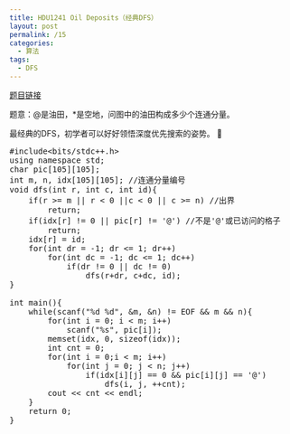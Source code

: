 ```yaml
---
title: HDU1241 Oil Deposits（经典DFS）
layout: post
permalink: /15
categories:
  - 算法
tags:
  - DFS
---
```

<a href="http://acm.hdu.edu.cn/showproblem.php?pid=1241" target="_blank">题目链接</a>

题意：@是油田，*是空地，问图中的油田构成多少个连通分量。

最经典的DFS，初学者可以好好领悟深度优先搜索的姿势。 🙂

<pre class="brush: cpp; title: ; notranslate" title="">#include&lt;bits/stdc++.h&gt;
using namespace std;
char pic[105][105];
int m, n, idx[105][105]; //连通分量编号
void dfs(int r, int c, int id){
    if(r &gt;= m || r &lt; 0 ||c &lt; 0 || c &gt;= n) //出界
        return;
    if(idx[r] != 0 || pic[r] != '@') //不是'@'或已访问的格子
        return;
    idx[r] = id;
    for(int dr = -1; dr &lt;= 1; dr++)
        for(int dc = -1; dc &lt;= 1; dc++)
            if(dr != 0 || dc != 0)
                dfs(r+dr, c+dc, id);
}

int main(){
    while(scanf("%d %d", &m, &n) != EOF && m && n){
        for(int i = 0; i &lt; m; i++)
            scanf("%s", pic[i]);
        memset(idx, 0, sizeof(idx));
        int cnt = 0;
        for(int i = 0;i &lt; m; i++)
            for(int j = 0; j &lt; n; j++)
                if(idx[i][j] == 0 && pic[i][j] == '@')
                    dfs(i, j, ++cnt);
        cout &lt;&lt; cnt &lt;&lt; endl;
    }
    return 0;
}
</pre>